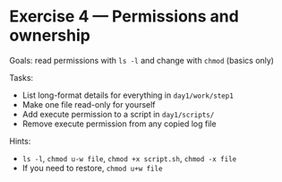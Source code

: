 # Exercise 4 — Permissions and ownership

Goals: read permissions with `ls -l` and change with `chmod` (basics only)

Tasks:
- List long-format details for everything in `day1/work/step1`
- Make one file read-only for yourself
- Add execute permission to a script in `day1/scripts/`
- Remove execute permission from any copied log file

Hints:
- `ls -l`, `chmod u-w file`, `chmod +x script.sh`, `chmod -x file`
- If you need to restore, `chmod u+w file`
